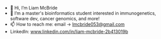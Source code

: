 - 👋 Hi, I’m Liam McBride
- 👀 I’m a master's bioinformatics student interested in immunogenetics, software dev, cancer genomics, and more!
- 📫 How to reach me: email -> lmcbride053@gmail.com
- LinkedIn: www.linkedin.com/in/liam-mcbride-2b413019b

<!---
songofnormalpeople/songofnormalpeople is a ✨ special ✨ repository because its `README.md` (this file) appears on your GitHub profile.
You can click the Preview link to take a look at your changes.
--->
